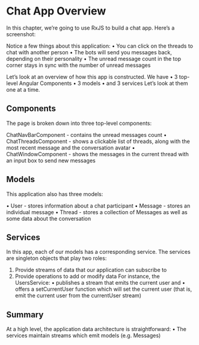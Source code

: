 # Chat App Overview
In this chapter, we’re going to use RxJS to build a chat app. Here’s a screenshot:

Notice a few things about this application:
• You can click on the threads to chat with another person
• The bots will send you messages back, depending on their personality
• The unread message count in the top corner stays in sync with the number of
unread messages

Let’s look at an overview of how this app is constructed. We have
• 3 top-level Angular Components
• 3 models
• and 3 services
Let’s look at them one at a time.
## Components
The page is broken down into three top-level components:

 ChatNavBarComponent - contains the unread messages count
• ChatThreadsComponent - shows a clickable list of threads, along with the most
recent message and the conversation avatar
• ChatWindowComponent - shows the messages in the current thread with an input
box to send new messages

## Models
This application also has three models:

• User - stores information about a chat participant
• Message - stores an individual message
• Thread - stores a collection of Messages as well as some data about the
conversation
## Services
In this app, each of our models has a corresponding service. The services are singleton
objects that play two roles:

1. Provide streams of data that our application can subscribe to
2. Provide operations to add or modify data
For instance, the UsersService:
• publishes a stream that emits the current user and
• offers a setCurrentUser function which will set the current user (that is, emit
the current user from the currentUser stream)
## Summary
At a high level, the application data architecture is straightforward:
• The services maintain streams which emit models (e.g. Messages)